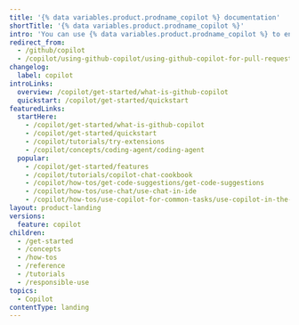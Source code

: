 ```yaml
---
title: '{% data variables.product.prodname_copilot %} documentation'
shortTitle: '{% data variables.product.prodname_copilot %}'
intro: 'You can use {% data variables.product.prodname_copilot %} to enhance your productivity and assist as you work on code.'
redirect_from:
  - /github/copilot
  - /copilot/using-github-copilot/using-github-copilot-for-pull-requests/using-copilot-to-help-you-work-on-a-pull-request
changelog:
  label: copilot
introLinks:
  overview: /copilot/get-started/what-is-github-copilot
  quickstart: /copilot/get-started/quickstart
featuredLinks:
  startHere:
    - /copilot/get-started/what-is-github-copilot
    - /copilot/get-started/quickstart
    - /copilot/tutorials/try-extensions
    - /copilot/concepts/coding-agent/coding-agent
  popular:
    - /copilot/get-started/features
    - /copilot/tutorials/copilot-chat-cookbook
    - /copilot/how-tos/get-code-suggestions/get-code-suggestions
    - /copilot/how-tos/use-chat/use-chat-in-ide
    - /copilot/how-tos/use-copilot-for-common-tasks/use-copilot-in-the-cli
layout: product-landing
versions:
  feature: copilot
children:
  - /get-started
  - /concepts
  - /how-tos
  - /reference
  - /tutorials
  - /responsible-use
topics:
  - Copilot
contentType: landing
---
```


